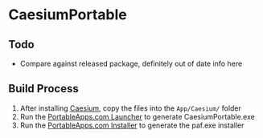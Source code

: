 # CaesiumPortable

## Todo
- Compare against released package, definitely out of date info here


## Build Process
1. After installing [Caesium](https://sourceforge.net/projects/caesium/files/), copy the files into the `App/Caesium/` folder
2. Run the [PortableApps.com Launcher](http://portableapps.com/apps/development/portableapps.com_launcher) to generate CaesiumPortable.exe
3. Run the [PortableApps.com Installer](http://portableapps.com/apps/development/portableapps.com_installer) to generate the paf.exe installer
